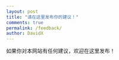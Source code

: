 ```yaml
---
layout: post
title: "请在这里发布你的建议！"
comments: true
permalink: /feedback/
author: DavidX
---
```

如果你对本网站有任何建议，欢迎在这里发布！